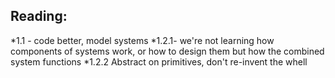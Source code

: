 ## Reading:
*1.1 - code better, model systems
*1.2.1- we're not learning how components of systems work, or how to design them but how the combined system functions
*1.2.2 Abstract on primitives, don't re-invent the whell